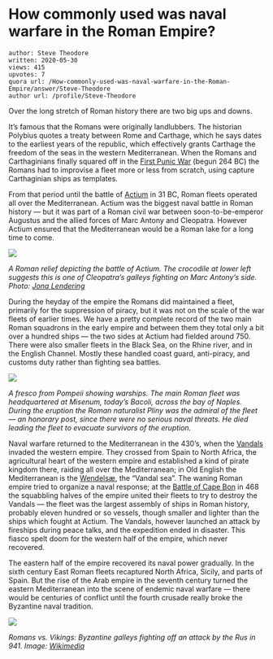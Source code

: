 # How commonly used was naval warfare in the Roman Empire?

	author: Steve Theodore
	written: 2020-05-30
	views: 415
	upvotes: 7
	quora url: /How-commonly-used-was-naval-warfare-in-the-Roman-Empire/answer/Steve-Theodore
	author url: /profile/Steve-Theodore


Over the long stretch of Roman history there are two big ups and downs.

It’s famous that the Romans were originally landlubbers. The historian Polybius quotes a treaty between Rome and Carthage, which he says dates to the earliest years of the republic, which effectively grants Carthage the freedom of the seas in the western Mediterranean. When the Romans and Carthaginians finally squared off in the [First Punic War](https://en.wikipedia.org/wiki/First_Punic_War) (begun 264 BC) the Romans had to improvise a fleet more or less from scratch, using capture Carthaginian ships as templates.

From that period until the battle of [Actium](https://en.wikipedia.org/wiki/Battle_of_Actium) in 31 BC, Roman fleets operated all over the Mediterranean. Actium was the biggest naval battle in Roman history — but it was part of a Roman civil war between soon-to-be-emperor Augustus and the allied forces of Marc Antony and Cleopatra. However Actium ensured that the Mediterranean would be a Roman lake for a long time to come.

![](https://qph.fs.quoracdn.net/main-qimg-a42f494d9f7be61da094e05befb57908)

_A Roman relief depicting the battle of Actium. The crocodile at lower left suggests this is one of Cleopatra’s galleys fighting on Marc Antony’s side. Photo:_ _[Jona Lendering](https://www.livius.org/pictures/italy/palestrina-praeneste/actium-relief/)_ 

During the heyday of the empire the Romans did maintained a fleet, primarily for the suppression of piracy, but it was not on the scale of the war fleets of earlier times. We have a pretty complete record of the two main Roman squadrons in the early empire and between them they total only a bit over a hundred ships — the two sides at Actium had fielded around 750. There were also smaller fleets in the Black Sea, on the Rhine river, and in the English Channel. Mostly these handled coast guard, anti-piracy, and customs duty rather than fighting sea battles.

![](https://qph.fs.quoracdn.net/main-qimg-71560c971f9e334f1d1e8debf6b4c5f9)

_A fresco from Pompeii showing warships. The main Roman fleet was headquartered at Misenum, today’s Bacoli, across the bay of Naples. During the eruption the Roman naturalist Pliny was the admiral of the fleet — an honorary post, since there were no serious naval threats. He died leading the fleet to evacuate survivors of the eruption._ 

Naval warfare returned to the Mediterranean in the 430’s, when the [Vandals](https://en.wikipedia.org/wiki/Vandals) invaded the western empire. They crossed from Spain to North Africa, the agricultural heart of the western empire and established a kind of pirate kingdom there, raiding all over the Mediterranean; in Old English the Mediterranean is the [Wendelsæ](https://en.wiktionary.org/wiki/Wendels%C3%A6#Old_English), the “Vandal sea”. The waning Roman empire tried to organize a naval response; at the [Battle of Cape Bon](https://en.wikipedia.org/wiki/Battle_of_Cape_Bon_(468)) in 468 the squabbling halves of the empire united their fleets to try to destroy the Vandals — the fleet was the largest assembly of ships in Roman history, probably eleven hundred or so vessels, though smaller and lighter than the ships which fought at Actium. The Vandals, however launched an attack by fireships during peace talks, and the expedition ended in disaster. This fiasco spelt doom for the western half of the empire, which never recovered.

The eastern half of the empire recovered its naval power gradually. In the sixth century East Roman fleets recaptured North Africa, Sicily, and parts of Spain. But the rise of the Arab empire in the seventh century turned the eastern Mediterranean into the scene of endemic naval warfare — there would be centuries of conflict until the fourth crusade really broke the Byzantine naval tradition.

![](https://qph.fs.quoracdn.net/main-qimg-62ccab9af1893b6068f840a7195353ee)

_Romans vs. Vikings: Byzantine galleys fighting off an attack by the Rus in 941. Image:_ _[Wikimedia](https://en.wikipedia.org/wiki/Dromon#/media/File:Byzantines_repel_the_Russian_attack_of_941.jpg)_ 

